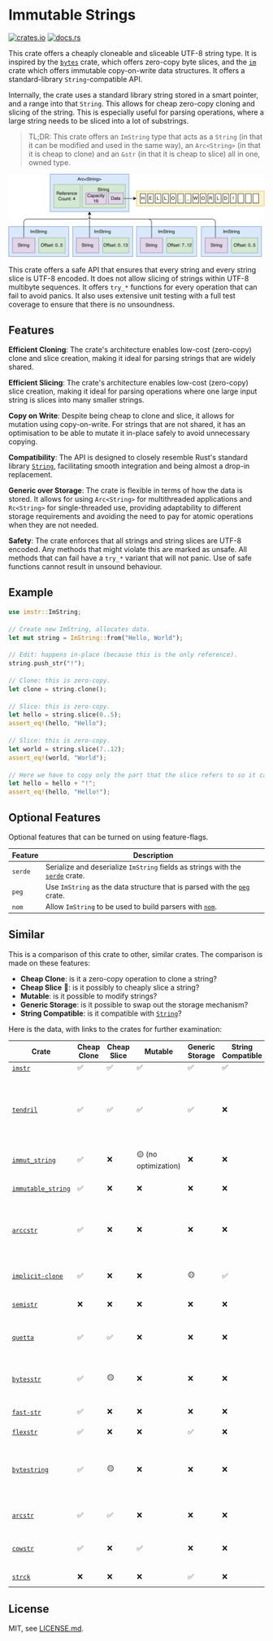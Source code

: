 # Immutable Strings

[![crates.io](https://img.shields.io/crates/v/imstr.svg)](https://crates.io/crates/imstr)
[![docs.rs](https://img.shields.io/docsrs/imstr)](https://docs.rs/imstr)

This crate offers a cheaply cloneable and sliceable UTF-8 string type. It is
inspired by the [`bytes`] crate, which offers zero-copy byte slices, and the
[`im`] crate which offers immutable copy-on-write data structures. It offers
a standard-library `String`-compatible API.

Internally, the crate uses a standard library string stored in a smart pointer,
and a range into that `String`.  This allows for cheap zero-copy cloning and
slicing of the string. This is especially useful for parsing operations, where
a large string needs to be sliced into a lot of substrings. 

> TL;DR: This crate offers an `ImString`
> type that acts as a `String` (in that it can be modified and used in the same
> way), an `Arc<String>` (in that it is cheap to clone) and an `&str` (in that
> it is cheap to slice) all in one, owned type.

![Diagram of ImString Internals](diagram.png)

This crate offers a safe API that ensures that every string and every string
slice is UTF-8 encoded. It does not allow slicing of strings within UTF-8
multibyte sequences. It offers `try_*` functions for every operation that can
fail to avoid panics. It also uses extensive unit testing with a full test
coverage to ensure that there is no unsoundness.

## Features

**Efficient Cloning**: The crate's architecture enables low-cost (zero-copy)
clone and slice creation, making it ideal for parsing strings that are widely
shared.

**Efficient Slicing**: The crate's architecture enables low-cost (zero-copy)
slice creation, making it ideal for parsing operations where one large input
string is slices into many smaller strings.

**Copy on Write**: Despite being cheap to clone and slice, it allows for
mutation using copy-on-write. For strings that are not shared, it has an
optimisation to be able to mutate it in-place safely to avoid unnecessary
copying.

**Compatibility**: The API is designed to closely resemble Rust's standard
library [`String`], facilitating smooth integration and being almost a drop-in
replacement.

**Generic over Storage**: The crate is flexible in terms of how the data is
stored.  It allows for using `Arc<String>` for multithreaded applications and
`Rc<String>` for single-threaded use, providing adaptability to different
storage requirements and avoiding the need to pay for atomic operations when
they are not needed.

**Safety**: The crate enforces that all strings and string slices are UTF-8
encoded. Any methods that might violate this are marked as unsafe. All methods
that can fail have a `try_*` variant that will not panic. Use of safe functions
cannot result in unsound behaviour.

## Example

```rust
use imstr::ImString;

// Create new ImString, allocates data.
let mut string = ImString::from("Hello, World");

// Edit: happens in-place (because this is the only reference).
string.push_str("!");

// Clone: this is zero-copy.
let clone = string.clone();

// Slice: this is zero-copy.
let hello = string.slice(0..5);
assert_eq!(hello, "Hello");

// Slice: this is zero-copy.
let world = string.slice(7..12);
assert_eq!(world, "World");

// Here we have to copy only the part that the slice refers to so it can be modified.
let hello = hello + "!";
assert_eq!(hello, "Hello!");
```

## Optional Features

Optional features that can be turned on using feature-flags.

| Feature | Description |
| --- | --- |
| `serde` | Serialize and deserialize `ImString` fields as strings with the [`serde`] crate. |
| `peg` | Use `ImString` as the data structure that is parsed with the [`peg`] crate. |
| `nom` | Allow `ImString` to be used to build parsers with [`nom`]. |

## Similar

This is a comparison of this crate to other, similar crates. The comparison is
made on these features:

- **Cheap Clone**: is it a zero-copy operation to clone a string?
- **Cheap Slice** 🍕: is it possibly to cheaply slice a string?
- **Mutable**: is it possible to modify strings?
- **Generic Storage**: is it possible to swap out the storage mechanism?
- **String Compatible**: is it compatible with [`String`]?

Here is the data, with links to the crates for further examination:

| Crate | Cheap Clone| Cheap Slice | Mutable | Generic Storage | String Compatible | Notes |
| --- | --- | --- | --- | --- | --- | --- |
| [`imstr`] | ✅ | ✅ | ✅ | ✅ | ✅ | This crate. |
| [`tendril`] |✅|✅|✅|✅|❌| Complex implementation. API not quite compatible with [`String`], but otherwise closest to what this crate does. |
| [`immut_string`] |✅|❌| 🟡 (no optimization) |❌|❌| Simply a wrapper around `Arc<String>`. |
| [`immutable_string`] |✅|❌|❌|❌|❌| Wrapper around `Arc<str>`. |
| [`arccstr`] |✅|❌|❌|❌|❌| Not UTF-8 (Null-terminated C string). Hand-written `Arc` implementation. |
| [`implicit-clone`] |✅|❌|❌|🟡|✅| Immutable string library. Has `sync` and `unsync` variants. |
| [`semistr`] |❌|❌|❌|❌|❌| Stores short strings inline. |
| [`quetta`] |✅|✅|❌|❌|❌| Wrapper around `Arc<String>` that can be sliced. |
| [`bytesstr`] |✅|🟡|❌|❌|❌| Wrapper around `Bytes`. Cannot be directly sliced. |
| [`fast-str`] |✅|❌|❌|❌|❌| Looks like there could be some unsafety. |
| [`flexstr`] |✅|❌|❌|✅|❌| |
| [`bytestring`] |✅|🟡|❌|❌|❌| Wrapper around `Bytes`. Used by `actix`. Can be indirectly sliced using `slice_ref()`. |
| [`arcstr`] |✅|✅|❌|❌|❌| Can store string literal as `&'static str`. |
| [`cowstr`] |✅|❌|✅|❌|❌| Reimplements `Arc`, custom allocation strategy. |
| [`strck`] |❌|❌|❌|✅|❌| Typechecked string library. |

## License

MIT, see [LICENSE.md](LICENSE.md).

[`imstr`]: https://crates.io/crates/imstr
[`tendril`]: https://crates.io/crates/tendril
[`immut_string`]: https://crates.io/crates/immut_string
[`immutable_string`]: https://crates.io/crates/immutable_string
[`arccstr`]: https://crates.io/crates/arccstr
[`implicit-clone`]: https://crates.io/crates/implicit-clone
[`semistr`]: https://crates.io/crates/semistr
[`quetta`]: https://crates.io/crates/quetta
[`bytesstr`]: https://crates.io/crates/bytesstr
[`fast-str`]: https://crates.io/crates/fast-str
[`flexstr`]: https://crates.io/crates/flexstr
[`bytestring`]: https://crates.io/crates/bytestring
[`arcstr`]: https://crates.io/crates/arcstr
[`cowstr`]: https://crates.io/crates/cowstr
[`strck`]: https://crates.io/crates/strck
[`String`]: https://doc.rust-lang.org/std/string/struct.String.html
[`bytes`]: https://crates.io/crates/bytes
[`im`]: https://crates.io/crates/im
[`serde`]: https://crates.io/crates/serde
[`peg`]: https://crates.io/crates/peg
[`nom`]: https://crates.io/crates/nom
